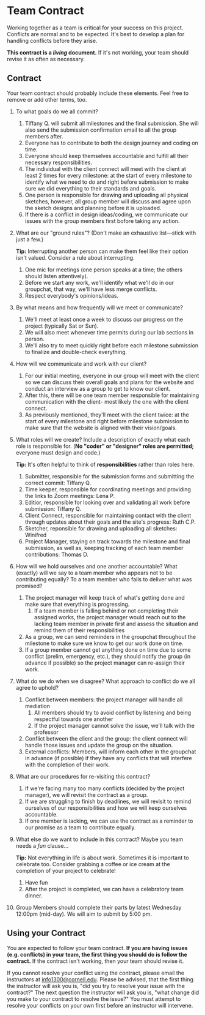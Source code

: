 # Team Contract

Working together as a team is critical for your success on this project. Conflicts are normal and to be expected. It's best to develop a plan for handling conflicts before they arise.

**This contract is a _living_ document.** If it's not working, your team should revise it as often as necessary.

## Contract

Your team contract should probably include these elements. Feel free to remove or add other terms, too.

1. To what goals do we all commit?

    1. Tiffany Q. will submit all milestones and the final submission. She will also send the submission confirmation email to all the group members after.
    2. Everyone has to contribute to both the design journey and coding on time.
    3. Everyone should keep themselves accountable and fulfill all their necessary responsibilities.
    4. The individual with the client connect will meet with the client at least 2 times for every milestone: at the start of every milestone to identify what we need to do and right before submission to make sure we did everything to their standards and goals.
    5. One person is responsible for drawing and uploading all physical sketches, however, all group member will discuss and agree upon the sketch designs and planning before it is uploaded.
    6. If there is a conflict in design ideas/coding, we communicate our issues with the group members first bofore taking any action.

2. What are our "ground rules"? (Don't make an exhaustive list—stick with just a few.)

    **Tip:** Interrupting another person can make them feel like their option isn't valued. Consider a rule about interrupting.
    1. One mic for meetings (one person speaks at a time; the others should listen attentively).
    2. Before we start any work, we'll identify what we'll do in our groupchat, that way, we'll have less merge conflicts.
    3. Respect everybody's opinions/ideas.


3. By what means and how frequently will we meet or communicate?
   1. We'll meet at least once a week to discuss our progress on the project (typically Sat or Sun).
   2. We will also meet whenever time permits during our lab sections in person.
   3. We'll also try to meet quickly right before each milestone submission to finalize and double-check everything.


4. How will we communicate and work with our client?
    1. For our initial meeting, everyone in our group will meet with the client so we can discuss their overall goals and plans for the website and conduct an interview as a group to get to know our client.
    2. After this, there will be one team member responsible for maintaining communication with the client- most likely the one with the client connect.
    3. As previously mentioned, they'll meet with the client twice: at the start of every milestone and right before milestone submission to make sure that the website is aligned with their vision/goals.

5. What roles will we create? Include a description of exactly what each role is responsible for. (**No "coder" or "designer" roles are permitted;** everyone must design and code.)

    **Tip:** It's often helpful to think of **responsibilities** rather than roles here.
    1. Submitter, responsible for the submission forms and submitting the correct commit: Tiffany Q.
    2. Time keeper, responsible for coordinating meetings and providing the links to Zoom meetings: Lena P.
    3. Editior, responsible for looking over and validating all work before submission: Tiffany Q.
    4. Client Connect, responsible for maintaining contact with the client through updates about their goals and the site's progress: Ruth C.P.
    5. Sketcher, reponsible for drawing and uploading all sketches: Winifred
    6. Project Manager, staying on track towards the milestone and final submission, as well as, keeping tracking of each team member contributions: Thomas D.

6. How will we hold ourselves and one another accountable? What (exactly) will we say to a team member who appears not to be contributing equally? To a team member who fails to deliver what was promised?
    1. The project manager will keep track of what's getting done and make sure that everything is progressing.
       1. If a team member is falling behind or not completing their assigned works, the project manager would reach out to the lacking team member in private first and assess the situation and remind them of their responsibilities
    2. As a group, we can send reminders in the groupchat throughout the milestone to make sure we know to get our work done on time.
    3. If a group member cannot get anything done on time due to some conflict (prelim, emergency, etc.), they should notify the group (in advance if possible) so the project manager can re-assign their work.

7. What do we do when we disagree? What approach to conflict do we all agree to uphold?
    1. Conflict between members: the project manager will handle all mediation
       1. All members should try to avoid conflict by listening and being respectful towards one another
       2. If the project manager cannot solve the issue, we'll talk with the professor
    2. Conflict between the client and the group: the client connect will handle those issues and update the group on the situation.
    3. External conflicts: Members, will inform each other in the groupchat in advance (if possible) if they have any conflicts that will interfere with the completion of their work.

8. What are our procedures for re-visiting this contract?
    1. If we're facing many too many conflicts (decided by the project manager), we will revisit the contract as a group.
    2. If we are struggling to finish by deadlines, we will revisit to remind ourselves of our responsibilities and how we will keep ourselves accountable.
    3. If one member is lacking, we can use the contract as a reminder to our promise as a team to contribute equally.

9. What else do we want to include in this contract? Maybe you team needs a _fun_ clause...

    **Tip:** Not everything in life is about work. Sometimes it is important to celebrate too. Consider grabbing a coffee or ice cream at the completion of your project to celebrate!
    1. Have fun
    2. After the project is completed, we can have a celebratory team dinner.

10. Group Members should complete their parts by latest Wednesday 12:00pm (mid-day). We will aim to submit by 5:00 pm.


## Using your Contract

You are expected to follow your team contract. **If you are having issues (e.g. conflicts) in your team, the first thing you should do is follow the contract.** If the contract isn't working, then your team should revise it.

If you cannot resolve your conflict using the contract, please email the instructors at <info1300@cornell.edu>. Please be advised, that the first thing the instructor will ask you is, "did you try to resolve your issue with the contract?" The next question the instructor will ask you is, "what change did you make to your contract to resolve the issue?" You must attempt to resolve your conflicts on your own first before an instructor will intervene.
